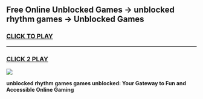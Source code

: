 
## Free Online Unblocked Games → unblocked rhythm games → Unblocked Games
<h3>
<a href="https://premium.freeplayer.one?title=unblocked_rhythm_games&ref=21F">CLICK TO PLAY</a></h3>
<hr>

<h3>
<a href="https://premium.freeplayer.one?title=unblocked_rhythm_games&ref=21F">CLICK 2 PLAY</a>
  
</h3>

<a href="https://premium.freeplayer.one?title=unblocked_rhythm_games&ref=21F/"><img src="https://clearcache.store/games.png"></a>


**unblocked rhythm games games unblocked: Your Gateway to Fun and Accessible Online Gaming**
